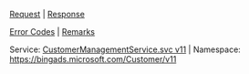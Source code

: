 [Request](#request) | [Response](#response)

[Error Codes](#errors) | [Remarks](#remarks)

Service: [CustomerManagementService.svc v11](https://clientcenter.api.bingads.microsoft.com/Api/CustomerManagement/v11/CustomerManagementService.svc) | Namespace: https://bingads.microsoft.com/Customer/v11

